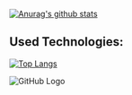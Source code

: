 [![Anurag's github stats](https://github-readme-stats.vercel.app/api?username=cyla00&count_private=true&show_icons=true&&bg_color=1c201c&title_color=80ffd4&text_color=d0e5d7&icon_color=99ffcc)](https://github.com/anuraghazra/github-readme-stats)

## **Used Technologies:** 
[![Top Langs](https://github-readme-stats.vercel.app/api/top-langs/?username=cyla00&layout=compact&bg_color=1c201c&title_color=80ffd4&text_color=d0e5d7)](https://github.com/anuraghazra/github-readme-stats)










![GitHub Logo](https://media.giphy.com/media/Y3RpfxT7T7QU8/giphy.gif)










